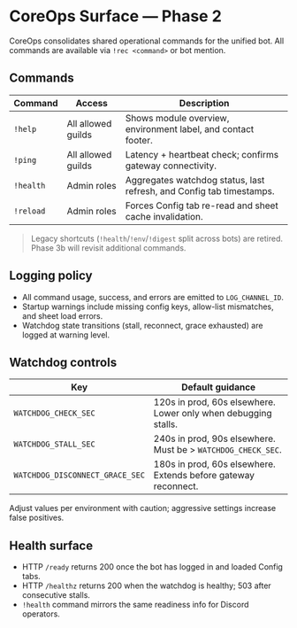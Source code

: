 # CoreOps Surface — Phase 2

CoreOps consolidates shared operational commands for the unified bot. All commands are available via `!rec <command>` or bot mention.

## Commands

| Command | Access | Description |
| --- | --- | --- |
| `!help` | All allowed guilds | Shows module overview, environment label, and contact footer. |
| `!ping` | All allowed guilds | Latency + heartbeat check; confirms gateway connectivity. |
| `!health` | Admin roles | Aggregates watchdog status, last refresh, and Config tab timestamps. |
| `!reload` | Admin roles | Forces Config tab re-read and sheet cache invalidation. |

> Legacy shortcuts (`!health`/`!env`/`!digest` split across bots) are retired. Phase 3b will revisit additional commands.

## Logging policy

- All command usage, success, and errors are emitted to `LOG_CHANNEL_ID`.
- Startup warnings include missing config keys, allow-list mismatches, and sheet load errors.
- Watchdog state transitions (stall, reconnect, grace exhausted) are logged at warning level.

## Watchdog controls

| Key | Default guidance |
| --- | --- |
| `WATCHDOG_CHECK_SEC` | 120s in prod, 60s elsewhere. Lower only when debugging stalls. |
| `WATCHDOG_STALL_SEC` | 240s in prod, 90s elsewhere. Must be > `WATCHDOG_CHECK_SEC`. |
| `WATCHDOG_DISCONNECT_GRACE_SEC` | 180s in prod, 60s elsewhere. Extends before gateway reconnect. |

Adjust values per environment with caution; aggressive settings increase false positives.

## Health surface

- HTTP `/ready` returns 200 once the bot has logged in and loaded Config tabs.
- HTTP `/healthz` returns 200 when the watchdog is healthy; 503 after consecutive stalls.
- `!health` command mirrors the same readiness info for Discord operators.
